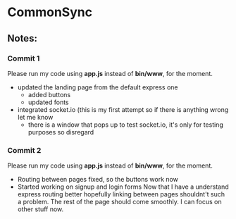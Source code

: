 # CommonSync
## Notes:
### Commit 1
Please run my code using **app.js** instead of **bin/www**, for the moment. 
* updated the landing page from the default express one
  * added buttons 
  * updated fonts
* integrated socket.io (this is my first attempt so if there is anything wrong let me know
  * there is a window that pops up to test socket.io, it's only for testing purposes so disregard 
  
### Commit 2
Please run my code using **app.js** instead of **bin/www**, for the moment. 
* Routing between pages fixed, so the buttons work now 
* Started working on signup and login forms
Now that I have a understand express routing better hopefully linking between pages shouldnt't such a problem. The 
rest of the page should come smoothly. I can focus on other stuff now.
